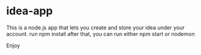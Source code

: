 # idea-app
This is a node.js app that lets you create and store your idea under your account.
run npm install
after that, you can run either npm start or nodemon


Enjoy
